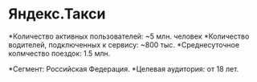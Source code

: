 # Яндекс.Такси

*Количество активных пользователей: ~5 млн. человек
*Количество водителей, подключенных к сервису: ~800 тыс.
*Среднесуточное колмчество поездок: 1.5 млн.

*Сегмент: Российская Федерация.
*Целевая аудитория: от 18 лет.
